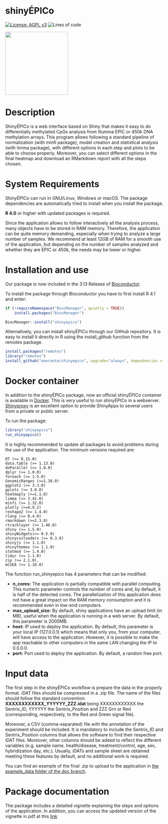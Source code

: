 shinyÉPICo
================

<!-- README.md is generated from README.Rmd. Please edit that file -->

<!-- badges: start -->

[![License: AGPL
v3](https://img.shields.io/badge/License-AGPL%20v3-blue.svg)](https://www.gnu.org/licenses/agpl-3.0)
![Lines of code](https://img.shields.io/tokei/lines/github/omorante/shinyepico)
<!-- badges: end -->

<img src="https://github.com/omorante/shinyepico/blob/master/inst/images/logo.png" width="200px" />

# Description

ShinyÉPICo is a web interface based on Shiny that makes it easy to do
differentially methylated CpGs analysis from Illumina EPIC or 450k DNA
methylation arrays. This program allows following a standard pipeline of
normalization (with minfi package), model creation and statistical
analysis (with limma package), with different options in each step and
plots to be able to choose properly. Moreover, you can select different
options in the final heatmap and download an RMarkdown report with all
the steps chosen.

# System Requirements

ShinyÉPICo can run in GNU/Linux, Windows or macOS. The package
dependencies are automatically tried to install when you install the
package.

**R 4.0** or higher with updated packages is required.

Since the application allows to follow interactively all the analysis
process, many objects have to be stored in RAM memory. Therefore, the
application can be quite memory demanding, especially when trying to
analyze a large number of samples. We recommend at least 12GB of RAM for
a smooth use of the application, but depending on the number of samples
analyzed and whether they are EPIC or 450k, the needs may be lower or
higher.

# Installation and use

Our package is now included in the 3.13 Release of [Bioconductor](https://bioconductor.org/packages/release/bioc/html/shinyepico.html).

To install the package through Bioconductor you have to first install R 4.1 and enter:

``` r
if (!requireNamespace("BiocManager", quietly = TRUE))
    install.packages("BiocManager")

BiocManager::install("shinyepico")
```

Alternatively, you can install shinyÉPICo through our GitHub repository. It is easy to install it directly in R using the install\_github function from the remotes package.

``` r
install.packages("remotes")
library("remotes")
install_github("omorante/shinyepico", upgrade="always", dependencies = TRUE)
```

# Docker container

In addition to the shinyÉPICo package, now an official shinyÉPICo container is available in [Docker](https://hub.docker.com/repository/docker/omorante/shinyepico). This is very useful to run shinyÉPICo in a webserver. [Shinyproxy](https://www.shinyproxy.io/) is an excellent option to provide ShinyApps to several users from a private or public server.


To run the package:

``` r
library("shinyepico")
run_shinyepico()
```

It is highly recommended to update all packages to avoid problems during the use of the application. The minimum
versions required are:

    DT (>= 0.15.0)
    data.table (>= 1.13.0)
    doParallel (>= 1.0.0)
    dplyr (>= 1.0.0)
    foreach (>= 1.5.0)
    GenomicRanges (>=1.38.0)
    ggplot2 (>= 3.3.0)
    gplots (>= 3.0.0)
    heatmaply (>=1.1.0)
    limma (>= 3.42.0)
    minfi (>= 1.32.0)
    plotly (>=4.9.2)
    reshape2 (>= 1.4.0)
    rlang (>= 0.4.0)
    rmarkdown (>=2.3.0)
    rtracklayer (>= 1.46.0)
    shiny (>= 1.5.0)
    shinyWidgets(>= 0.5.0)
    shinycssloaders (>= 0.3.0)
    shinyjs (>= 1.1.0)
    shinythemes (>= 1.1.0)
    statmod (>= 1.4.0)
    tidyr (>= 1.1.0)
    zip (>= 2.1.0),
    mCSEA (>= 1.10.0)

The function run\_shinyepico has 4 parameters that can be modified:

  - **n\_cores:** The application is partially compatible with parallel
    computing. This numeric parameter controls the number of cores and,
    by default, it is half of the detected cores. The parallelization of
    this application does not have a great impact on the RAM memory
    consumption and it is recommended even in low-end computers.
  - **max\_upload\_size:** By default, shiny applications have an upload
    limit (in MB), useful when the application is running in a web
    server. By default, this parameter is 2000MB.
  - **host:** IP used to deploy the application. By default, this
    parameter is your local IP (127.0.0.1) which means that only you,
    from your computer, will have access to the application. However, it
    is possible to make the app reachable to other computers in the same
    LAN changing the IP to 0.0.0.0.
  - **port:** Port used to deploy the application. By default, a random
    free port.

# Input data

The first step in the shinyÉPICo workflow is prepare the data in the
properly format. iDAT files should be compressed in a .zip file. The
name of the files should follow the standard convention:
**XXXXXXXXXXXX\_YYYYYY\_ZZZ.idat** being XXXXXXXXXXXX the Sentrix\_ID,
YYYYYY the Sentrix\_Position and ZZZ Grn or Red (corresponding,
respectively, to the Red and Green signal file).

Moreover, a CSV (comma-separated) file with the annotation of the
experiment should be included. It is mandatory to include the
Sentrix\_ID and Sentrix\_Position columns that allows the software to
find their respective iDAT files. Moreover, other columns should be
added to reflect the different variables (e.g. sample name,
health/disease, treatment/control, age, sex, hybridization day, etc.).
Usually, iDATs and sample sheet are obtained meeting these features by
default, and no additional work is required.

You can find an example of the final .zip to
upload to the application in [the example\_data folder of the doc branch](https://github.com/omorante/shinyepico/blob/doc/example_data/Li_NAR_2019.zip).

# Package documentation

The package includes a detailed vignette explaining the steps and options of the application. In addition, you can access the updated version of the vignette in pdf at this [link](https://omorante.github.io/shinyepico/shiny_epico.pdf)


